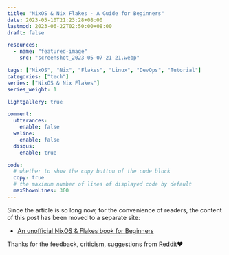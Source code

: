 ```yaml
---
title: "NixOS & Nix Flakes - A Guide for Beginners"
date: 2023-05-10T21:23:28+08:00
lastmod: 2023-06-22T02:50:00+08:00
draft: false

resources:
  - name: "featured-image"
    src: "screenshot_2023-05-07-21-21.webp"

tags: ["NixOS", "Nix", "Flakes", "Linux", "DevOps", "Tutorial"]
categories: ["tech"]
series: ["NixOS & Nix Flakes"]
series_weight: 1

lightgallery: true

comment:
  utterances:
    enable: false
  waline:
    enable: false
  disqus:
    enable: true

code:
  # whether to show the copy button of the code block
  copy: true
  # the maximum number of lines of displayed code by default
  maxShownLines: 300
---
```


Since the article is so long now, for the convenience of readers, the content of this post has been moved to a separate site:

- [An unofficial NixOS & Flakes book for Beginners](https://github.com/ryan4yin/nixos-and-flakes-book)

Thanks for the feedback, criticism, suggestions from [Reddit](https://www.reddit.com/r/NixOS/comments/14fvz1q/comment/jp4xhj3/?context=3)❤️
